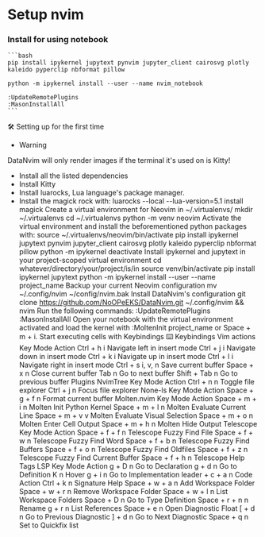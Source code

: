 # Setup nvim


### Install for using notebook

    ```bash
    pip install ipykernel jupytext pynvim jupyter_client cairosvg plotly kaleido pyperclip nbformat pillow

    python -m ipykernel install --user --name nvim_notebook  

    :UpdateRemotePlugins
    :MasonInstallAll
    ```


🛠️ Setting up for the first time
* Warning

DataNvim will only render images if the terminal it's used on is Kitty!

* Install all the listed dependencies
* Install Kitty
* Install luarocks, Lua language's package manager.
* Install the magick rock with: luarocks --local --lua-version=5.1 install magick
Create a virtual environment for Neovim in ~/.virtualenvs/
mkdir ~/.virtualenvs
cd ~/.virtualenvs
python -m venv neovim
Activate the virtual environment and install the beforementioned python packages with:
source ~/.virtualenvs/neovim/bin/activate
pip install ipykernel jupytext pynvim jupyter_client cairosvg plotly kaleido pyperclip nbformat pillow
python -m ipykernel
deactivate
Install ipykernel and jupytext in your project-scoped virtual environment
cd whatever/directory/your/project/is/in
source venv/bin/activate
pip install ipykernel jupytext
python -m ipykernel install --user --name project_name
Backup your current Neovim configuration
mv ~/.config/nvim ~/config/nvim.bak
Install DataNvim's configuration
git clone https://github.com/NoOPeEKS/DataNvim.git ~/.config/nvim && nvim
Run the following commands:
:UpdateRemotePlugins
:MasonInstallAll
Open your notebook with the virtual environment activated and load the kernel with :MoltenInit project_name or Space + m + i.
Start executing cells with Keybindings
⌨️ Keybindings
Vim actions
Key	Mode	Action
Ctrl + h	i	Navigate left in insert mode
Ctrl + j	i	Navigate down in insert mode
Ctrl + k	i	Navigate up in insert mode
Ctrl + l	i	Navigate right in insert mode
Ctrl + s	i, v, n	Save current buffer
Space + x	n	Close current buffer
Tab	n	Go to next buffer
Shift + Tab	n	Go to previous buffer
Plugins
NvimTree
Key	Mode	Action
Ctrl + n	n	Toggle file explorer
Ctrl + j	n	Focus file explorer
None-ls
Key	Mode	Action
Space + g + f	n	Format current buffer
Molten.nvim
Key	Mode	Action
Space + m + i	n	Molten Init Python Kernel
Space + m + l	n	Molten Evaluate Current Line
Space + m + v	v	Molten Evaluate Visual Selection
Space + m + o	n	Molten Enter Cell Output
Space + m + h	n	Molten Hide Output
Telescope
Key	Mode	Action
Space + f + f	n	Telescope Fuzzy Find File
Space + f + w	n	Telescope Fuzzy Find Word
Space + f + b	n	Telescope Fuzzy Find Buffers
Space + f + o	n	Telescope Fuzzy Find Oldfiles
Space + f + z	n	Telescope Fuzzy Find Current Buffer
Space + f + h	n	Telescope Help Tags
LSP
Key	Mode	Action
g + D	n	Go to Declaration
g + d	n	Go to Definition
K	n	Hover
g + i	n	Go to Implementation
leader + c + a	n	Code Action
Ctrl + k	n	Signature Help
Space + w + a	n	Add Workspace Folder
Space + w + r	n	Remove Workspace Folder
Space + w + l	n	List Workspace Folders
Space + D	n	Go to Type Definition
Space + r + n	n	Rename
g + r	n	List References
Space + e	n	Open Diagnostic Float
[ + d	n	Go to Previous Diagnostic
] + d	n	Go to Next Diagnostic
Space + q	n	Set to Quickfix list
